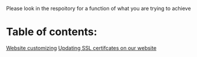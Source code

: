 Please look in the respoitory for a function of what you are trying to achieve

# Table of contents:
[Website customizing](website_customizing.md)
[Updating SSL certifcates on our website](Updating_ssl_certificate_on_website.md)
